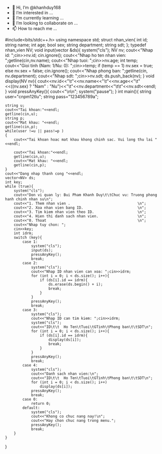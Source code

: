- 👋 Hi, I’m @khanhduy168
- 👀 I’m interested in ...
- 🌱 I’m currently learning ...
- 💞️ I’m looking to collaborate on ...
- 📫 How to reach me ...

<!---
khanhduy168/khanhduy168 is a ✨ special ✨ repository because its `README.md` (this file) appears on your GitHub profile.
You can click the Preview link to take a look at your changes.
--->
#include<bits/stdc++.h>
using namespace std;
struct nhan_vien{
    int id;
    string name;
    int age;
    bool sex;
    string department;
    string sdt;
};
typedef nhan_vien NV;
void input(vector<NV> &ds){
    system("cls");
    NV nv;
    cout<<"Nhap id: ";cin>>nv.id;
    cin.ignore();
    cout<<"Nhap ho ten nhan vien: ";getline(cin,nv.name);
    cout<<"Nhap tuoi: ";cin>>nv.age;
    int temp;
    cout<<"Gioi tinh (Nam: 1/Nu: 0): ";cin>>temp;
    if (temp == 1)
        nv.sex = true;
    else
        nv.sex = false;
    cin.ignore();
    cout<<"Nhap phong ban: ";getline(cin, nv.department);
    cout<<"Nhap sdt: ";cin>>nv.sdt;
    ds.push_back(nv);
}
void display(NV nv){
    cout<<nv.id<<"\t"<<nv.name<<"\t"<<nv.age<<"\t"<<((nv.sex) ? "Nam" : "Nu")<<"\t"<<nv.department<<"\t\t"<<nv.sdt<<endl;
}
void pressAnyKey(){
    cout<<"\n\n";
    system("pause");
}
int main(){
	string user="cnpm12tlu";
	string pass="123456789a";
	
	string u;
	cout<<"Tai khoan:"<<endl;
	getline(cin,u);
	string p;
	cout<<"Mat khau: "<<endl;
	getline(cin,p);
	while(user !=u || pass!=p )
	{
		cout<<"Tai khoan hoac mat khau khong chinh sac. Vui long thu lai " <<endl;
		
		cout<<"Tai khoan:"<<endl;
		getline(cin,u);
		cout<<"Mat khau: "<<endl;
		getline(cin,p);
	}
	cout<<"Dang nhap thanh cong "<<endl;
    vector<NV> ds;
    int key;
    while (true){
        system("cls");
        cout<<"Don vi quan ly: Bui Pham Khanh Duy\t\tChuc vu: Truong phong hanh chinh nhan su\n";
        cout<<"1. Them nhan vien .                               \n";
        cout<<"2. Xoa nhan vien bang ID.                         \n";
        cout<<"3. Tim kiem nhan vien theo ID.                    \n";
        cout<<"4. Hien thi danh sach nhan vien.                  \n";
        cout<<"0. Thoat                                          \n";
        cout<<"Nhap tuy chon: ";
        cin>>key;
        int idrm;
        switch (key){
            case 1:
                system("cls");
                input(ds);
                pressAnyKey();
                break;
            case 2:
                system("cls");
                cout<<"Nhap ID nhan vien can xoa: ";cin>>idrm;
                for (int i = 0; i < ds.size(); i++){
                    if (ds[i].id == idrm){
                        ds.erase(ds.begin() + i);
                        break;
                    }
                }
                pressAnyKey();
                break;
            case 3:
                system("cls");
                cout<<"Nhap ID can tim kiem: ";cin>>idrm;
                system("cls");
                cout<<"ID\t\t  Ho Ten\tTuoi\tGTinh\tPhong ban\t\tSDT\n";
                for (int i = 0; i < ds.size(); i++){
                    if (ds[i].id == idrm){
                        display(ds[i]);
                        break;
                    }
                }
                pressAnyKey();
                break;
            case 4:
                system("cls");
                cout<<"Danh sach nhan vien:\n";
                cout<<"ID\t\t  Ho Ten\tTuoi\tGTinh\tPhong ban\t\tSDT\n";
                for (int i = 0; i < ds.size(); i++)
                    display(ds[i]);
                pressAnyKey();
                break;
            case 0:
                return 0;
            default:
                system("cls");
                cout<<"Khong co chuc nang nay!\n";
                cout<<"Hay chon chuc nang trong menu.";
                pressAnyKey();
                break;
        }
    }
}
